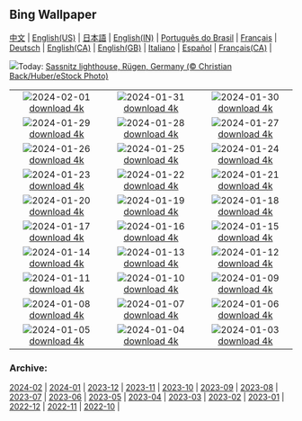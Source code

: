 ## Bing Wallpaper
[中文](README.md) |                     [English(US)](en-US.md) |                     [日本語](ja-JP.md) |                     [English(IN)](en-IN.md) |                     [Português do Brasil](pt-BR.md) |                     [Français](fr-FR.md) |                     [Deutsch](de-DE.md) |                     [English(CA)](en-CA.md) |                     [English(GB)](en-GB.md) |                     [Italiano](it-IT.md) |                     [Español](es-ES.md) |                     [Français(CA)](fr-CA.md) |                    

![](https://www.bing.com/th?id=OHR.HalbinselJasmund_EN-GB9035766828_UHD.jpg&w=1000)Today: [Sassnitz lighthouse, Rügen, Germany (© Christian Back/Huber/eStock Photo)](https://www.bing.com/th?id=OHR.HalbinselJasmund_EN-GB9035766828_UHD.jpg)

|      |      |      |
| :----: | :----: | :----: |
|![](https://www.bing.com/th?id=OHR.ZebraMother_EN-GB8255598898_UHD.jpg&pid=hp&w=384&h=216&rs=1&c=4)2024-02-01 [download 4k](https://www.bing.com/th?id=OHR.ZebraMother_EN-GB8255598898_UHD.jpg)|![](https://www.bing.com/th?id=OHR.AlbaceteSpain_EN-GB4279721479_UHD.jpg&pid=hp&w=384&h=216&rs=1&c=4)2024-01-31 [download 4k](https://www.bing.com/th?id=OHR.AlbaceteSpain_EN-GB4279721479_UHD.jpg)|![](https://www.bing.com/th?id=OHR.GollingerFalls_EN-GB7103601086_UHD.jpg&pid=hp&w=384&h=216&rs=1&c=4)2024-01-30 [download 4k](https://www.bing.com/th?id=OHR.GollingerFalls_EN-GB7103601086_UHD.jpg)|
|![](https://www.bing.com/th?id=OHR.ChannelOutback_EN-GB6512449937_UHD.jpg&pid=hp&w=384&h=216&rs=1&c=4)2024-01-29 [download 4k](https://www.bing.com/th?id=OHR.ChannelOutback_EN-GB6512449937_UHD.jpg)|![](https://www.bing.com/th?id=OHR.WinterCarnival_EN-GB6178646232_UHD.jpg&pid=hp&w=384&h=216&rs=1&c=4)2024-01-28 [download 4k](https://www.bing.com/th?id=OHR.WinterCarnival_EN-GB6178646232_UHD.jpg)|![](https://www.bing.com/th?id=OHR.EurasianBlueTitUK_EN-GB5165508087_UHD.jpg&pid=hp&w=384&h=216&rs=1&c=4)2024-01-27 [download 4k](https://www.bing.com/th?id=OHR.EurasianBlueTitUK_EN-GB5165508087_UHD.jpg)|
|![](https://www.bing.com/th?id=OHR.BurnsNightAlloway_EN-GB4165452223_UHD.jpg&pid=hp&w=384&h=216&rs=1&c=4)2024-01-26 [download 4k](https://www.bing.com/th?id=OHR.BurnsNightAlloway_EN-GB4165452223_UHD.jpg)|![](https://www.bing.com/th?id=OHR.IcelandBeach_EN-GB3731647332_UHD.jpg&pid=hp&w=384&h=216&rs=1&c=4)2024-01-25 [download 4k](https://www.bing.com/th?id=OHR.IcelandBeach_EN-GB3731647332_UHD.jpg)|![](https://www.bing.com/th?id=OHR.MaldivesAtolls_EN-GB3594196029_UHD.jpg&pid=hp&w=384&h=216&rs=1&c=4)2024-01-24 [download 4k](https://www.bing.com/th?id=OHR.MaldivesAtolls_EN-GB3594196029_UHD.jpg)|
|![](https://www.bing.com/th?id=OHR.SantaCruzSunrise_EN-GB0952968899_UHD.jpg&pid=hp&w=384&h=216&rs=1&c=4)2024-01-23 [download 4k](https://www.bing.com/th?id=OHR.SantaCruzSunrise_EN-GB0952968899_UHD.jpg)|![](https://www.bing.com/th?id=OHR.SquirrelNetherlands_EN-GB3144776010_UHD.jpg&pid=hp&w=384&h=216&rs=1&c=4)2024-01-22 [download 4k](https://www.bing.com/th?id=OHR.SquirrelNetherlands_EN-GB3144776010_UHD.jpg)|![](https://www.bing.com/th?id=OHR.MacaroniPenguins_EN-GB2958332106_UHD.jpg&pid=hp&w=384&h=216&rs=1&c=4)2024-01-21 [download 4k](https://www.bing.com/th?id=OHR.MacaroniPenguins_EN-GB2958332106_UHD.jpg)|
|![](https://www.bing.com/th?id=OHR.PlitviceWinter_EN-GB2685837367_UHD.jpg&pid=hp&w=384&h=216&rs=1&c=4)2024-01-20 [download 4k](https://www.bing.com/th?id=OHR.PlitviceWinter_EN-GB2685837367_UHD.jpg)|![](https://www.bing.com/th?id=OHR.WinnieDaySussex_EN-GB2530368112_UHD.jpg&pid=hp&w=384&h=216&rs=1&c=4)2024-01-19 [download 4k](https://www.bing.com/th?id=OHR.WinnieDaySussex_EN-GB2530368112_UHD.jpg)|![](https://www.bing.com/th?id=OHR.SleepyWolf_EN-GB2239080031_UHD.jpg&pid=hp&w=384&h=216&rs=1&c=4)2024-01-18 [download 4k](https://www.bing.com/th?id=OHR.SleepyWolf_EN-GB2239080031_UHD.jpg)|
|![](https://www.bing.com/th?id=OHR.LakeLouise_EN-GB2053286596_UHD.jpg&pid=hp&w=384&h=216&rs=1&c=4)2024-01-17 [download 4k](https://www.bing.com/th?id=OHR.LakeLouise_EN-GB2053286596_UHD.jpg)|![](https://www.bing.com/th?id=OHR.ParisBridge_EN-GB8372523882_UHD.jpg&pid=hp&w=384&h=216&rs=1&c=4)2024-01-16 [download 4k](https://www.bing.com/th?id=OHR.ParisBridge_EN-GB8372523882_UHD.jpg)|![](https://www.bing.com/th?id=OHR.HokkaidoSwans_EN-GB1710828228_UHD.jpg&pid=hp&w=384&h=216&rs=1&c=4)2024-01-15 [download 4k](https://www.bing.com/th?id=OHR.HokkaidoSwans_EN-GB1710828228_UHD.jpg)|
|![](https://www.bing.com/th?id=OHR.HanaHighway_EN-GB1532378824_UHD.jpg&pid=hp&w=384&h=216&rs=1&c=4)2024-01-14 [download 4k](https://www.bing.com/th?id=OHR.HanaHighway_EN-GB1532378824_UHD.jpg)|![](https://www.bing.com/th?id=OHR.BukhansanSeoul_EN-GB0341063799_UHD.jpg&pid=hp&w=384&h=216&rs=1&c=4)2024-01-13 [download 4k](https://www.bing.com/th?id=OHR.BukhansanSeoul_EN-GB0341063799_UHD.jpg)|![](https://www.bing.com/th?id=OHR.LynxSnow_EN-GB4274178722_UHD.jpg&pid=hp&w=384&h=216&rs=1&c=4)2024-01-12 [download 4k](https://www.bing.com/th?id=OHR.LynxSnow_EN-GB4274178722_UHD.jpg)|
|![](https://www.bing.com/th?id=OHR.MilopotamosStairs_EN-GB4757752959_UHD.jpg&pid=hp&w=384&h=216&rs=1&c=4)2024-01-11 [download 4k](https://www.bing.com/th?id=OHR.MilopotamosStairs_EN-GB4757752959_UHD.jpg)|![](https://www.bing.com/th?id=OHR.BalloonDay_EN-GB9560500420_UHD.jpg&pid=hp&w=384&h=216&rs=1&c=4)2024-01-10 [download 4k](https://www.bing.com/th?id=OHR.BalloonDay_EN-GB9560500420_UHD.jpg)|![](https://www.bing.com/th?id=OHR.BerninaPass_EN-GB1258077580_UHD.jpg&pid=hp&w=384&h=216&rs=1&c=4)2024-01-09 [download 4k](https://www.bing.com/th?id=OHR.BerninaPass_EN-GB1258077580_UHD.jpg)|
|![](https://www.bing.com/th?id=OHR.GreatStapleSnowUK_EN-GB2875416954_UHD.jpg&pid=hp&w=384&h=216&rs=1&c=4)2024-01-08 [download 4k](https://www.bing.com/th?id=OHR.GreatStapleSnowUK_EN-GB2875416954_UHD.jpg)|![](https://www.bing.com/th?id=OHR.BlueAmsterdam_EN-GB2503528249_UHD.jpg&pid=hp&w=384&h=216&rs=1&c=4)2024-01-07 [download 4k](https://www.bing.com/th?id=OHR.BlueAmsterdam_EN-GB2503528249_UHD.jpg)|![](https://www.bing.com/th?id=OHR.HarbinFestival_EN-GB9198021502_UHD.jpg&pid=hp&w=384&h=216&rs=1&c=4)2024-01-06 [download 4k](https://www.bing.com/th?id=OHR.HarbinFestival_EN-GB9198021502_UHD.jpg)|
|![](https://www.bing.com/th?id=OHR.GoldenGateLight_EN-GB6303595201_UHD.jpg&pid=hp&w=384&h=216&rs=1&c=4)2024-01-05 [download 4k](https://www.bing.com/th?id=OHR.GoldenGateLight_EN-GB6303595201_UHD.jpg)|![](https://www.bing.com/th?id=OHR.BodleianCeiling_EN-GB7979385278_UHD.jpg&pid=hp&w=384&h=216&rs=1&c=4)2024-01-04 [download 4k](https://www.bing.com/th?id=OHR.BodleianCeiling_EN-GB7979385278_UHD.jpg)|![](https://www.bing.com/th?id=OHR.BhutanSolstice_EN-GB3360165069_UHD.jpg&pid=hp&w=384&h=216&rs=1&c=4)2024-01-03 [download 4k](https://www.bing.com/th?id=OHR.BhutanSolstice_EN-GB3360165069_UHD.jpg)|


### Archive:
[2024-02](archive/en-GB/202402/README.md) | [2024-01](archive/en-GB/202401/README.md) | [2023-12](archive/en-GB/202312/README.md) | [2023-11](archive/en-GB/202311/README.md) | [2023-10](archive/en-GB/202310/README.md) | [2023-09](archive/en-GB/202309/README.md) | [2023-08](archive/en-GB/202308/README.md) | [2023-07](archive/en-GB/202307/README.md) | [2023-06](archive/en-GB/202306/README.md) | [2023-05](archive/en-GB/202305/README.md) | [2023-04](archive/en-GB/202304/README.md) | [2023-03](archive/en-GB/202303/README.md) | [2023-02](archive/en-GB/202302/README.md) | [2023-01](archive/en-GB/202301/README.md) | [2022-12](archive/en-GB/202212/README.md) | [2022-11](archive/en-GB/202211/README.md) | [2022-10](archive/en-GB/202210/README.md) | 